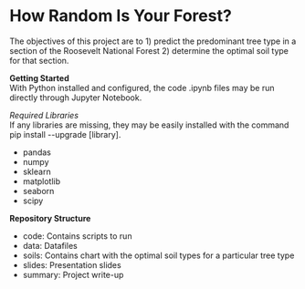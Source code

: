 # How Random Is Your Forest?
The objectives of this project are to 1) predict the predominant tree type in a section of the Roosevelt National Forest 2) determine the optimal soil type for that section. 

**Getting Started**   
With Python installed and configured, the code .ipynb files may be run directly through Jupyter Notebook.  
  
*Required Libraries*  
If any libraries are missing, they may be easily installed with the command pip install --upgrade [library].

- pandas  
- numpy  
- sklearn  
- matplotlib  
- seaborn
- scipy  

**Repository Structure**  
- code: Contains scripts to run  
- data: Datafiles  
- soils: Contains chart with the optimal soil types for a particular tree type  
- slides: Presentation slides  
- summary: Project write-up  
